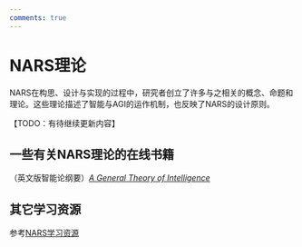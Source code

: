 ```yaml
---
comments: true
---
```


# NARS理论

NARS在构思、设计与实现的过程中，研究者创立了许多与之相关的概念、命题和理论。这些理论描述了智能与AGI的运作机制，也反映了NARS的设计原则。

【TODO：有待继续更新内容】

## 一些有关NARS理论的在线书籍

（英文版智能论纲要）[*A General Theory of Intelligence*](gti/index.md)

## 其它学习资源

参考[NARS学习资源](./learning_resources.md)
